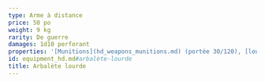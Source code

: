 ```yaml
---
type: Arme à distance
price: 50 po
weight: 9 kg
rarity: De guerre
damages: 1d10 perforant
properties: '[Munitions](hd_weapons_munitions.md) (portée 30/120), [lourde](hd_weapons_lourde.md), [chargement](hd_weapons_chargement.md), [à deux mains](hd_weapons_a_deux_mains.md)'
id: equipment_hd.md#arbalète-lourde
title: Arbalète lourde
---
```


